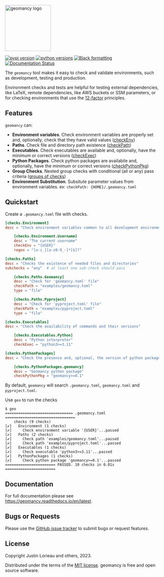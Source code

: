 <!-- start intro -->
<img src="https://raw.githubusercontent.com/jlorieau/geomancy/main/docs/_static/geomancy_logo.svg" alt="geomancy logo" height="150px"/>

[![pypi version](https://img.shields.io/pypi/v/geomancy.svg)](https://pypi.org/project/geomancy/)
[![python versions](https://img.shields.io/pypi/pyversions/geomancy.svg)](https://pypi.org/project/geomancy/)
[![Black formatting](https://img.shields.io/badge/code%20style-black-000000.svg)](https://github.com/psf/black)
[![Documentation Status](https://readthedocs.org/projects/geomancy/badge/?version=latest)](https://geomancy.readthedocs.io/en/latest/?badge=latest)

The ``geomancy`` tool makes it easy to check and validate environments, such
as development, testing and production.

Environment checks and tests are helpful for testing external dependencies,
like LaTeX, remote dependencies, like AWS buckets or SSM parameters, or for
checking environments that use the [12-factor](http://12factor.net/) principles.
<!-- end intro -->

## Features
<!-- start features -->
``geomancy`` can:

- __Environment variables__. Check environment variables are properly set and,
  optionally, check that they have valid values
  ([checkEnv](https://geomancy.readthedocs.io/en/latest/usage/index.html#checkenv))
- __Paths__. Check file and directory path existence
  ([checkPath](https://geomancy.readthedocs.io/en/latest/usage/index.html#checkpath))
- __Executables__. Check executables are available and, optionally, have the
  minimum or correct versions
  ([checkExec](https://geomancy.readthedocs.io/en/latest/usage/index.html#checkexec))
- __Python Packages__. Check python packages are availabile and, optionally,
  have the minimum or correct versions
  ([checkPythonPkg](https://geomancy.readthedocs.io/en/latest/usage/index.html#checkpythonpkg))
- __Group Checks__. Nested group checks with conditional (all or any) pass
  criteria ([groups of checks](https://geomancy.readthedocs.io/en/latest/usage/index.html#check-groups))
- __Environment Substitution__. Subsitute parameter values from environment
  variables. ex: ``checkPath: {HOME}/.geomancy.toml``
<!-- end features -->

## Quickstart
<!-- start quickstart -->
Create a ``.geomancy.toml`` file with checks.

```toml
[checks.Environment]
desc = "Check environment variables common to all development environments"

    [checks.Environment.Username]
    desc = "The current username"
    checkEnv = "{USER}"
    regex = "[a-z_][a-z0-9_-]*[$]?"

[checks.Paths]
desc = "Checks the existence of needed files and directories"
subchecks = "any"  # at least one sub-check should pass

    [checks.Paths.Geomancy]
    desc = "Check for 'geomancy.toml' file"
    checkPath = "examples/geomancy.toml"
    type = "file"

    [checks.Paths.Pyproject]
    desc = "Check for 'pyproject.toml' file"
    checkPath = "examples/pyproject.toml"
    type = "file"

[checks.Executables]
desc = "Check the availability of commands and their versions"

    [checks.Executables.Python]
    desc = "Python interpreter"
    checkExec = "python3>=3.11"

[checks.PythonPackages]
desc = "Check the presence and, optional, the version of python packages"

    [checks.PythonPackages.geomancy]
    desc = "Geomancy python package"
    checkPythonPkg = "geomancy>=0.1"
```

By default, ``geomancy`` will search ``.geomancy.toml``, ``geomancy.toml`` and
``pyproject.toml``.

Use ``geo`` to run the checks

```shell
$ geo
=============================== .geomancy.toml ================================
    checks (9 checks)
[✔]   Environment (1 checks)
[✔]     Check environment variable '{USER}'...passed
[✔]   Paths (2 checks)
[✔]     Check path 'examples/geomancy.toml'...passed
[✔]     Check path 'examples/pyproject.toml'...passed
[✔]   Executables (1 checks)
[✔]     Check executable 'python3>=3.11'...passed
[✔]   PythonPackages (1 checks)
[✔]     Check python package 'geomancy>=0.1'...passed
======================= PASSED. 10 checks in 0.01s =======================
```
<!-- end quickstart -->

## Documentation

For full documentation please see https://geomancy.readthedocs.io/en/latest.


## Bugs or Requests
Please use the [GitHub issue tracker](https://github.com/jlorieau/geomancy/issues)
to submit bugs or request features.

## License

Copyright Justin Lorieau and others, 2023.

Distributed under the terms of the [MIT license](LICENSE).
geomancy is free and open source software.
